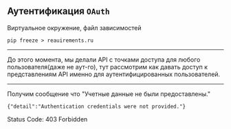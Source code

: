 Аутентификация `OAuth`
---

Виртуальное окружение, файл зависимостей

    pip freeze > reauirements.ru

---

До этого момента, мы делали API с точками доступа для любого 
пользователя(даже не аут-го), тут рассмотрим как давать доступ
к представлениям API именно для аутентифицированных пользователей.

---

Получим сообщение что "Учетные данные не были предоставлены."

    {"detail":"Authentication credentials were not provided."}

Status Code: 403 Forbidden





